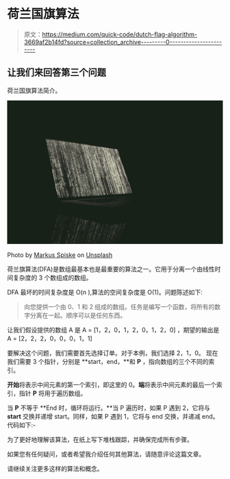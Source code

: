 # 荷兰国旗算法

> 原文：<https://medium.com/quick-code/dutch-flag-algorithm-3669af2b14fd?source=collection_archive---------0----------------------->

## 让我们来回答第三个问题

荷兰国旗算法简介。

![](img/72ee3a52432268da75001a4aee124ef6.png)

Photo by [Markus Spiske](https://unsplash.com/@markusspiske?utm_source=medium&utm_medium=referral) on [Unsplash](https://unsplash.com?utm_source=medium&utm_medium=referral)

荷兰旗算法(DFA)是数组最基本也是最重要的算法之一。它用于分离一个由线性时间复杂度的 3 个数组成的数组。

DFA 最坏的时间复杂度是 O(n ),算法的空间复杂度是 O(1)。问题陈述如下:

> 向您提供一个由 0、1 和 2 组成的数组。任务是编写一个函数，将所有的数字分离在一起。顺序可以是任何东西。

让我们假设提供的数组 A 是
A = [1，2，0，1，2，0，1，2，0]
，期望的输出是
A = [2，2，2，0，0，0，1，1]

要解决这个问题，我们需要首先选择订单。对于本例，我们选择 2，1，0。
现在我们需要 3 个指针，分别是 **start，end，**和 **P** ，指向数组的三个不同的索引。

**开始**将表示中间元素的第一个索引，即这里的 0。**端**将表示中间元素的最后一个索引，指针 **P** 将用于遍历数组。

当 **P** 不等于 **End 时，循环将运行。**当 P 遍历时，如果 P 遇到 2，它将与 **start** 交换并递增 start。同样，如果 P 遇到 1，它将与 end 交换，并递减 end。代码如下:-

为了更好地理解该算法，在纸上写下堆栈跟踪，并确保完成所有步骤。

如果您有任何疑问，或者希望我介绍任何其他算法，请随意评论这篇文章。

请继续关注更多这样的算法和概念。